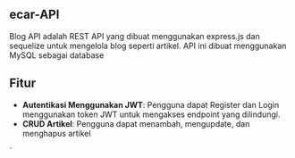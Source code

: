 ## ecar-API
Blog API adalah REST API yang dibuat menggunakan express.js dan sequelize untuk mengelola blog seperti artikel. API ini dibuat menggunakan MySQL sebagai database

## Fitur
- **Autentikasi Menggunakan JWT**: Pengguna dapat Register dan Login menggunakan token JWT untuk mengakses endpoint yang dilindungi.
- **CRUD Artikel**: Pengguna dapat menambah, mengupdate, dan menghapus artikel


`

